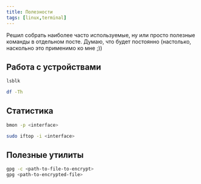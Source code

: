 ```yaml
---
title: Полезности
tags: [linux,terminal]
---
```


Решил собрать наиболее часто используемые, ну или просто полезные 
команды в отдельном посте. Думаю, что будет постоянно (настолько, 
наскольно это применимо ко мне ;))
<!--more-->

## Работа с устройствами

```bash
lsblk
```
```bash
df -Th
```

## Статистика

```bash
bmon -p <interface>
```
```bash
sudo iftop -i <interface>
```

## Полезные утилиты

```bash
gpg -c <path-to-file-to-encrypt>
gpg <path-to-encrypted-file>
```
